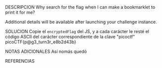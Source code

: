 DESCRIPCION 
Why search for the flag when I can make a bookmarklet to print it for me?

Additional details will be available after launching your challenge instance.

SOLUCION
Copie el `encryptedFlag` del JS, y a cada carácter le resté el código ASCII del carácter correspondiente de la clave "picoctf"
picoCTF{p@g3_turn3r_e8b2d43b}

NOTAS ADICIONALES
Así nomás quedó

REFERENCIAS